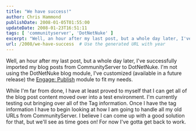 ```yaml
---
title: "We have success!"
author: Chris Hammond
publishDate: 2008-01-05T01:55:00
updateDate: 2008-01-23T16:51:11
tags: [ 'communityserver', 'DotNetNuke' ]
excerpt: "Well, an hour after my last post, but a whole day later, I've successfully imported my blog posts from CommunityServer to DotNetNuke. I'm not using the DotNetNuke blog module, I've customized (available in a future release) the Engage: Publish module to fit my needs. While I'm far from done, I have at least proved to myself that I can get all of the blog post content moved over into a test environment. I'm currently testing out bringing over all of the Tag information. Once I have the tag information I have to begin looking at how I am going to handle all my old URLs from CommunityServer. I believe I can come up with a good solution for that, but we'll see as time goes on! For now I've gotta get back to..."
url: /2008/we-have-success  # Use the generated URL with year
---
```

<P>Well, an hour after my last post, but a whole day later, I've successfully imported my blog posts from CommunityServer to DotNetNuke. I'm not using the DotNetNuke blog module, I've customized (available in a future release) the <A class="" title="Engage Publish DotNetNuke Module" href="https://www.engagemodules.com/Modules/EngagePublish/tabid/61/Default.aspx" mce_href="https://www.engagemodules.com/Modules/EngagePublish/tabid/61/Default.aspx">Engage: Publish</A> module to fit my needs.</P> <P>While I'm far from done, I have at least proved to myself that I can get all of the blog post content moved over into a test environment. I'm currently testing out bringing over all of the Tag information. Once I have the tag information I have to begin looking at how I am going to handle all my old URLs from CommunityServer. I believe I can come up with a good solution for that, but we'll see as time goes on! For now I've gotta get back to work.</P>

